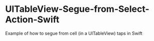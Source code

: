 # UITableView-Segue-from-Select-Action-Swift
 Example of how to segue from cell (in a UITableView) taps in Swift
